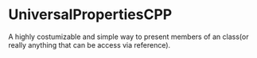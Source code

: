 # UniversalPropertiesCPP
A highly costumizable and simple way to present members of an class(or really anything that can be access via reference).
